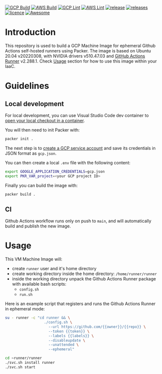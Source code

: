 [![GCP Build](https://github.com/pavlovic-ivan/ephemeral-github-runner-image-gcp/actions/workflows/gcp-build.yaml/badge.svg?style=flat)](https://github.com/pavlovic-ivan/ephemeral-github-runner-image/actions/workflows/gcp-build.yaml)
[![AWS Build](https://github.com/pavlovic-ivan/ephemeral-github-runner-image-gcp/actions/workflows/aws-build.yaml/badge.svg?style=flat)](https://github.com/pavlovic-ivan/ephemeral-github-runner-image/actions/workflows/aws-build.yaml)
[![GCP Lint](https://github.com/pavlovic-ivan/ephemeral-github-runner-image-gcp/actions/workflows/gcp-lint.yaml/badge.svg?style=flat)](https://github.com/pavlovic-ivan/ephemeral-github-runner-image/actions/workflows/gcp-lint.yaml)
[![AWS Lint](https://github.com/pavlovic-ivan/ephemeral-github-runner-image-gcp/actions/workflows/aws-lint.yaml/badge.svg?style=flat)](https://github.com/pavlovic-ivan/ephemeral-github-runner-image/actions/workflows/aws-lint.yaml)
[![release](https://badgen.net/github/release/pavlovic-ivan/ephemeral-github-runner-image-gcp?icon=github&color=cyan)](https://github.com/pavlovic-ivan/ephemeral-github-runner-image-gcp/releases/tag/v2.283.3)
[![releases](https://badgen.net/github/releases/pavlovic-ivan/ephemeral-github-runner-image-gcp?icon=github&color=orange)](https://github.com/pavlovic-ivan/ephemeral-github-runner-image-gcp/releases)
[![licence](https://badgen.net/github/license/pavlovic-ivan/ephemeral-github-runner-image-gcp?icon=github)](https://github.com/pavlovic-ivan/ephemeral-github-runner-image-gcp/blob/main/LICENSE.md)
[![Awesome](https://awesome.re/badge.svg)](https://awesome.re)

# Introduction

This repository is used to build a GCP Machine Image for ephemeral Github Actions self-hosted runners using Packer. The image is based on Ubuntu 20.04 v20220308, with NVIDIA drivers v510.47.03 and [GitHub Actions Runner](https://github.com/actions/runner) v2.288.1. Check [Usage](#usage) section for how to use this image within your IaaC.

# Guidelines

## Local development

For local development, you can use Visual Studio Code dev container to [open your local checkout in a container](https://code.visualstudio.com/docs/remote/containers#_quick-start-open-an-existing-folder-in-a-container).

You will then need to init Packer with:
```sh
packer init .
```

The next step is to [create a GCP service account](https://www.packer.io/plugins/builders/googlecompute#running-outside-of-google-cloud) and save its credentials in JSON format as `gcp.json`.

You can then create a local `.env` file with the following content:
```sh
export GOOGLE_APPLICATION_CREDENTIALS=gcp.json
export PKR_VAR_project=<your GCP project ID>
```

Finally you can build the image with:
```sh
packer build .
```

## CI

Github Actions workflow runs only on push to `main`, and will automatically build and publish the new image.

# Usage

This VM Machine Image will:
- create `runner` user and it's home directory
- create working directory inside the home directory: `/home/runner/runner`
- inside the working directory unpack the Github Actions Runner package with available bash scripts:
    - `config.sh`
    - `run.sh`

Here is an example script that registers and runs the Github Actions Runner in ephemeral mode:
```sh
su - runner -c "cd runner && \
                  ./config.sh \
                    --url https://github.com/{{owner}}/{{repo}} \
                    --token {{token}} \
                    --labels {{labels}} \
                    --disableupdate \
                    --unattended \
                    --ephemeral"

cd ~runner/runner
./svc.sh install runner
./svc.sh start
```